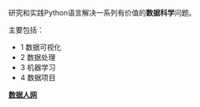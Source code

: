 研究和实践Python语言解决一系列有价值的**数据科学**问题。

主要包括：

- 1 数据可视化
- 2 数据处理
- 3 机器学习
- 4 数据项目

[**数据人网**](http://shujuren.org)
